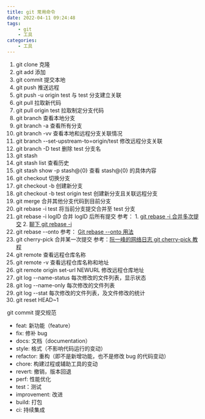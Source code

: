 ```yaml
---
title: git 常用命令
date: 2022-04-11 09:24:48
tags:
    - git
    - 工具
categories: 
	- 工具
---
```


1. git clone  克隆
2. git add  添加
3. git commit 提交本地
4. git push 推送远程
5. git push -u origin test 与 test 分支建立关联
6. git pull 拉取新代码
7. git pull origin test    拉取制定分支代码
8. git branch 查看本地分支
9. git branch -a 查看所有分支
10. git branch -vv 查看本地和远程分支关联情况
11. git branch --set-upstream-to=origin/test 修改远程分支关联
12. git branch -D test 删除 test 分支名
13. git stash
14. git stash list 查看历史
15. git stash show -p stash@{0}  查看 stash@{0} 的具体内容
16. git checkout 切换分支
17. git checkout -b 创建新分支
18. git checkout -b test origin test  创建新分支且关联远程分支
19. git merge  合并其他分支代码到目前分支
20. git rebase -i test 将当前分支提交合并至 test 分支
21. git rebase -i logID 合并 logID 后所有提交   参考： 1. [git rebase -i 合并多次提交](https://www.jianshu.com/p/201a56ffe9a4)   2. [聊下 git rebase -i](https://www.cnblogs.com/wangiqngpei557/p/5989292.html)
22. git rebase --onto  参考：   [Git rebase --onto 用法](https://www.jianshu.com/p/4c1ed3dbf421)
23. git cherry-pick 合并某一次提交   参考：[阮一峰的网络日志  git cherry-pick 教程](http://www.ruanyifeng.com/blog/2020/04/git-cherry-pick.html) 
24. git remote 查看远程仓库名称
25. git remote -v 查看远程仓库名称和地址
26. git remote origin set-url NEWURL  修改远程仓库地址
27. git log --name-status 每次修改的文件列表，显示状态
28. git log --name-only 每次修改的文件列表
29. git log --stat 每次修改的文件列表，及文件修改的统计
30. git reset HEAD~1



git commit 提交规范

- feat: 新功能（feature）
- fix: 修补 bug
- docs: 文档（documentation）
- style: 格式（不影响代码运行的变动）
- refactor: 重构（即不是新增功能，也不是修改 bug 的代码变动）
- chore: 构建过程或辅助工具的变动
- revert: 撤销，版本回退
- perf: 性能优化
- test：测试
- improvement: 改进
- build: 打包
- ci: 持续集成

